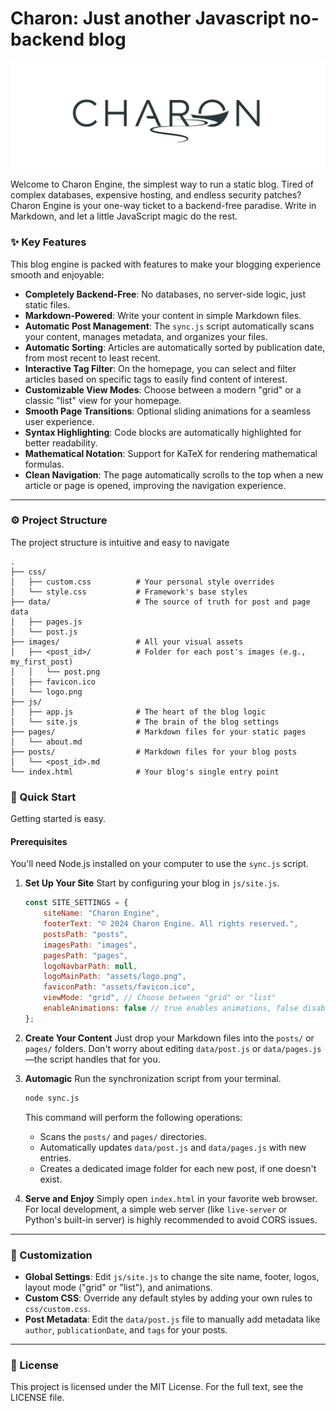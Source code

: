 # Charon: Just another Javascript no-backend blog

<p text-align="center"><img style="max-height:300px" src="https://raw.githubusercontent.com/cttynul/charon/refs/heads/master/assets/logo.png"></p>

Welcome to Charon Engine, the simplest way to run a static blog. Tired of complex databases, expensive hosting, and endless security patches? Charon Engine is your one-way ticket to a backend-free paradise. Write in Markdown, and let a little JavaScript magic do the rest.

### ✨ Key Features

This blog engine is packed with features to make your blogging experience smooth and enjoyable:

* **Completely Backend-Free**: No databases, no server-side logic, just static files.
* **Markdown-Powered**: Write your content in simple Markdown files.
* **Automatic Post Management**: The `sync.js` script automatically scans your content, manages metadata, and organizes your files.
* **Automatic Sorting**: Articles are automatically sorted by publication date, from most recent to least recent.
* **Interactive Tag Filter**: On the homepage, you can select and filter articles based on specific tags to easily find content of interest.
* **Customizable View Modes**: Choose between a modern "grid" or a classic "list" view for your homepage.
* **Smooth Page Transitions**: Optional sliding animations for a seamless user experience.
* **Syntax Highlighting**: Code blocks are automatically highlighted for better readability.
* **Mathematical Notation**: Support for KaTeX for rendering mathematical formulas.
* **Clean Navigation**: The page automatically scrolls to the top when a new article or page is opened, improving the navigation experience.

---

### ⚙️ Project Structure

The project structure is intuitive and easy to navigate

```
.
├── css/
│   ├── custom.css          # Your personal style overrides
│   └── style.css           # Framework's base styles
├── data/                   # The source of truth for post and page data
│   ├── pages.js
│   └── post.js
├── images/                 # All your visual assets
│   ├── <post_id>/          # Folder for each post's images (e.g., my_first_post)
│   │   └── post.png
│   ├── favicon.ico
│   └── logo.png
├── js/
│   ├── app.js              # The heart of the blog logic
│   └── site.js             # The brain of the blog settings
├── pages/                  # Markdown files for your static pages
│   └── about.md
├── posts/                  # Markdown files for your blog posts
│   └── <post_id>.md
└── index.html              # Your blog's single entry point
```

### 🚀 Quick Start

Getting started is easy.

#### Prerequisites

You'll need Node.js installed on your computer to use the `sync.js` script.

1.  **Set Up Your Site**
    Start by configuring your blog in `js/site.js`.

    ```javascript
    const SITE_SETTINGS = {
        siteName: "Charon Engine",
        footerText: "© 2024 Charon Engine. All rights reserved.",
        postsPath: "posts",
        imagesPath: "images",
        pagesPath: "pages", 
        logoNavbarPath: null,
        logoMainPath: "assets/logo.png",
        faviconPath: "assets/favicon.ico",
        viewMode: "grid", // Choose between "grid" or "list"
        enableAnimations: false // true enables animations, false disables them
    };
    ```

2.  **Create Your Content**
    Just drop your Markdown files into the `posts/` or `pages/` folders. Don't worry about editing `data/post.js` or `data/pages.js`—the script handles that for you.

3.  **Automagic**
    Run the synchronization script from your terminal.

    ```bash
    node sync.js
    ```

    This command will perform the following operations:
    * Scans the `posts/` and `pages/` directories.
    * Automatically updates `data/post.js` and `data/pages.js` with new entries.
    * Creates a dedicated image folder for each new post, if one doesn't exist.

4.  **Serve and Enjoy**
    Simply open `index.html` in your favorite web browser. For local development, a simple web server (like `live-server` or Python's built-in server) is highly recommended to avoid CORS issues.

---

### 🎨 Customization

* **Global Settings**: Edit `js/site.js` to change the site name, footer, logos, layout mode ("grid" or "list"), and animations.
* **Custom CSS**: Override any default styles by adding your own rules to `css/custom.css`.
* **Post Metadata**: Edit the `data/post.js` file to manually add metadata like `author`, `publicationDate`, and `tags` for your posts.

---

### 📄 License

This project is licensed under the MIT License. For the full text, see the LICENSE file.
